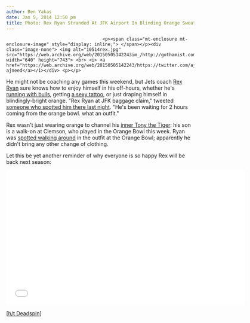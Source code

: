 ```yaml
---
author: Ben Yakas
date: Jan 5, 2014 12:50 pm
title: Photo: Rex Ryan Stranded At JFK Airport In Blinding Orange Sweatsuit
---
```


	
										<p><span class="mt-enclosure mt-enclosure-image" style="display: inline;"> </span></p><div class="image-none"> <img alt="10514rex.jpg" src="https://web.archive.org/web/20150505142243im_/http://gothamist.com/attachments/byakas/10514rex.jpg" width="640" height="743"> <br> <i> <a href="https://web.archive.org/web/20150505142243/https://twitter.com/ajneed/status/419713362696892416">via ajneed</a></i></div> <p></p>

<p>He might not be coaching any games this weekend, but Jets coach <a href="https://web.archive.org/web/20150505142243/http://gothamist.com/tags/rexryan">Rex Ryan</a> sure knows how to enjoy himself in his off-hours, whether he&apos;s <a href="https://web.archive.org/web/20150505142243/http://gothamist.com/2013/07/09/photos_video_rex_ryan_runs_with_the.php#photo-1">running with bulls</a>, getting <a href="https://web.archive.org/web/20150505142243/http://gothamist.com/2013/01/04/rex_ryan_has_a_sexy_bicep_tattoo_of.php">a sexy tattoo</a>, or just draping himself in blindingly-bright orange. &quot;Rex Ryan at JFK baggage claim,&quot; tweeted <a href="https://web.archive.org/web/20150505142243/https://twitter.com/ajneed/status/419713362696892416">someone who spotted him there last night</a>. &quot;He&apos;s been waiting for 2 hours coming from the orange bowl. what an outfit.&quot;</p>

<p>Rex wasn&apos;t just wearing orange to channel his <a href="https://web.archive.org/web/20150505142243/https://twitter.com/dontforgetmac/status/419871937993510913">inner Tony the Tiger</a>: his son is a walk-on at Clemson, who played in the Orange Bowl this week. Ryan was <a href="https://web.archive.org/web/20150505142243/http://bustedcoverage.com/2014/01/05/rex-ryan-spotted-still-wearing-orange-bowl-outfit-at-jfk-airport/?postpost=v2#content">spotted walking around</a> in the outfit at the Orange Bowl; apparently he didn&apos;t bring any other change of clothing.</p>

<p>Let this be yet another reminder of why everyone is so happy Rex will be back next season:</p>

<p><iframe width="640" height="360" src="//web.archive.org/web/20150505142243if_/http://www.youtube.com/embed/jWtnFM-Afw4" frameborder="0" allowfullscreen></iframe></p>

<p>[<a href="https://web.archive.org/web/20150505142243/http://deadspin.com/rex-ryan-waits-in-airport-wears-all-orange-sweatsuit-1494957226?utm_campaign=socialflow_deadspin_twitter&amp;utm_source=deadspin_twitter&amp;utm_medium=socialflow">h/t Deadspin</a>]</p>					
										
									
				